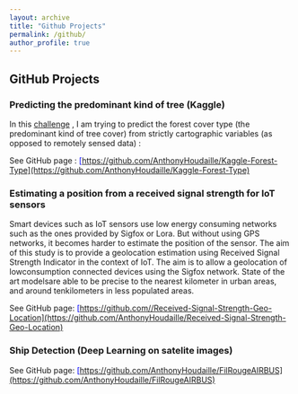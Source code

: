 ```yaml
---
layout: archive
title: "Github Projects"
permalink: /github/
author_profile: true
---
```



## GitHub Projects

### Predicting the predominant kind of tree (Kaggle)

In this [challenge](https://github.com/AnthonyHoudaille/Kaggle-Forest-Type) , I am trying to predict the forest cover type (the predominant kind of tree cover) from strictly cartographic variables (as opposed to remotely sensed data) :

See GitHub page : <span style="color:blue">[https://github.com/AnthonyHoudaille/Kaggle-Forest-Type](https://github.com/AnthonyHoudaille/Kaggle-Forest-Type)</span>

### Estimating a position from a received signal strength for IoT sensors

Smart devices such as IoT sensors use low energy consuming networks such as the ones provided by Sigfox or Lora. But without using GPS networks, it becomes harder to estimate the position of the sensor. The aim of this study is to provide a geolocation estimation using Received Signal Strength Indicator in the context of IoT. The aim is to allow a geolocation of lowconsumption connected devices using the Sigfox network. State of the art modelsare able to be precise to the nearest kilometer in urban areas, and around tenkilometers in less populated areas.

See GitHub page: <span style="color:blue">[https://github.com//Received-Signal-Strength-Geo-Location](https://github.com/AnthonyHoudaille/Received-Signal-Strength-Geo-Location)</span>

### Ship Detection (Deep Learning on satelite images)

See GitHub page: <span style="color:blue">[https://github.com/AnthonyHoudaille/FilRougeAIRBUS](https://github.com/AnthonyHoudaille/FilRougeAIRBUS) </span>


